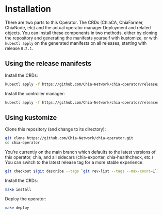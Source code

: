 # Installation

There are two parts to this Operator. The CRDs (ChiaCA, ChiaFarmer, ChiaNode, etc) and the actual operator manager Deployment and related objects. You can install these components in two methods, either by cloning the repository and generating the manifests yourself with kustomize, or with `kubectl apply` on the generated manifests on all releases, starting with release `0.2.1`.

## Using the release manifests

Install the CRDs:

```bash
kubectl apply -f https://github.com/Chia-Network/chia-operator/releases/latest/download/crd.yaml
```

Install the controller manager:

```bash
kubectl apply -f https://github.com/Chia-Network/chia-operator/releases/latest/download/manager.yaml
```

## Using kustomize

Clone this repository (and change to its directory):

```bash
git clone https://github.com/Chia-Network/chia-operator.git
cd chia-operator
```

You're currently on the main branch which defaults to the latest versions of this operator, chia, and all sidecars (chia-exporter, chia-healthcheck, etc.) You can switch to the latest release tag for a more stable experience:

```bash
git checkout $(git describe --tags `git rev-list --tags --max-count=1`)
```

Install the CRDs:

```bash
make install
```

Deploy the operator:

```bash
make deploy
```
